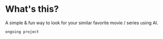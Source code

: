 # What's this?
A simple & fun way to look for your similar favorite movie / series using AI.

```
ongoing project
```
